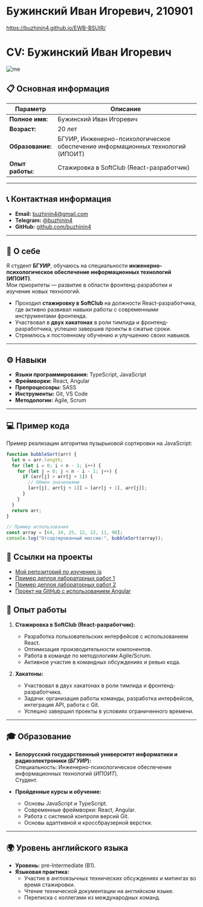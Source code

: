 # Бужинский Иван Игоревич, 210901

https://buzhinin4.github.io/EWB-BSUIR/

# CV: Бужинский Иван Игоревич

![me](https://icdn.lenta.ru/images/2024/11/29/13/20241129132354457/square_1280_285c95ddae21c34942f9c98001ad597f.jpg "Моя фотография")

## 📋 Основная информация

| **Параметр**     | **Описание**                                                                   |
| ---------------- | ------------------------------------------------------------------------------ |
| **Полное имя:**  | Бужинский Иван Игоревич                                                        |
| **Возраст:**     | 20 лет                                                                         |
| **Образование:** | БГУИР, Инженерно-психологическое обеспечение информационных технологий (ИПОИТ) |
| **Опыт работы:** | Стажировка в SoftClub (React-разработчик)                                      |

---

## 📞 Контактная информация

- **Email:** buzhinin4@gmail.com
- **Telegram:** [@buzhinin4](https://t.me/buzhinin4)
- **GitHub:** [github.com/buzhinin4](https://github.com/buzhinin4)

---

## 📝 О себе

Я студент **БГУИР**, обучаюсь на специальности **инженерно-психологическое обеспечение информационных технологий (ИПОИТ)**.  
Мои приоритеты — развитие в области фронтенд-разработки и изучение новых технологий.

- Проходил **стажировку в SoftClub** на должности React-разработчика, где активно развивал навыки работы с современными инструментами фронтенда.
- Участвовал в **двух хакатонах** в роли тимлида и фронтенд-разработчика, успешно завершив проекты в сжатые сроки.
- Стремлюсь к постоянному обучению и улучшению своих навыков.

---

## ⚙️ Навыки

- **Языки программирования:** TypeScript, JavaScript
- **Фреймворки:** React, Angular
- **Препроцессоры:** SASS
- **Инструменты:** Git, VS Code
- **Методологии:** Agile, Scrum

---

## 💻 Пример кода

Пример реализации алгоритма пузырьковой сортировки на JavaScript:

```javascript
function bubbleSort(arr) {
  let n = arr.length;
  for (let i = 0; i < n - 1; i++) {
    for (let j = 0; j < n - i - 1; j++) {
      if (arr[j] > arr[j + 1]) {
        // Обмен значениями
        [arr[j], arr[j + 1]] = [arr[j + 1], arr[j]];
      }
    }
  }
  return arr;
}

// Пример использования
const array = [64, 34, 25, 12, 22, 11, 90];
console.log("Отсортированный массив:", bubbleSort(array));
```

## 🔗 Ссылки на проекты

- [Мой репозиторий по изучению js](https://github.com/buzhinin4/course-learn.javascript.ru-)
- [Пример деплоя лабораторных работ 1](https://buzhinin4.github.io/UIofIN-BSUIR/)
- [Пример деплоя лабораторных работ 2](https://buzhinin4.github.io/EWB-BSUIR/)
- [Проект на GitHub с использованием Angular](https://github.com/buzhinin4/tik-talk_Angular)

## 🏅 Опыт работы

1. **Стажировка в SoftClub (React-разработчик):**

   - Разработка пользовательских интерфейсов с использованием React.
   - Оптимизация производительности компонентов.
   - Работа в команде по методологиям Agile/Scrum.
   - Активное участие в командных обсуждениях и ревью кода.

2. **Хакатоны:**
   - Участвовал в двух хакатонах в роли тимлида и фронтенд-разработчика.
   - Задачи: организация работы команды, разработка интерфейсов, интеграция API, работа с Git.
   - Успешно завершил проекты в условиях ограниченного времени.

---

## 🎓 Образование

- **Белорусский государственный университет информатики и радиоэлектроники (_БГУИР_):**  
  Специальность: Инженерно-психологическое обеспечение информационных технологий (_ИПОИТ_).  
  Студент.

- **Пройденные курсы и обучение:**
  - Основы JavaScript и TypeScript.
  - Современные фреймворки: React, Angular.
  - Работа с системой контроля версий Git.
  - Основы адаптивной и кроссбраузерной верстки.

---

## 🌍 Уровень английского языка

- **Уровень:** pre-Intermediate (B1).
- **Языковая практика:**
  - Участие в англоязычных технических обсуждениях и митингах во время стажировки.
  - Чтение технической документации на английском языке.
  - Переписка с коллегами из международных команд.
